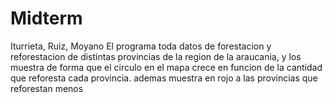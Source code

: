 # Midterm
Iturrieta, Ruiz, Moyano
El programa toda datos de forestacion y reforestacion de distintas provincias de la region de la araucania, y los muestra de forma que el circulo en el mapa crece en funcion de la cantidad que reforesta cada provincia. ademas muestra en rojo a las provincias que reforestan menos
